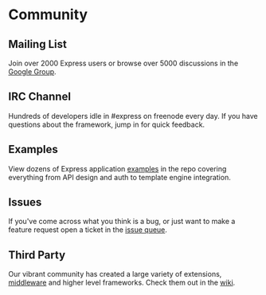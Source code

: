 # Community

<h2>Mailing List</h2>

Join over 2000 Express users or browse over 5000
discussions in the [Google Group](https://groups.google.com/group/express-js).

<h2>IRC Channel</h2>

Hundreds of developers idle in #express on freenode every day.
If you have questions about the framework, jump in for quick
feedback.

<h2>Examples</h2>

View dozens of Express application [examples](https://github.com/strongloop/express/tree/master/examples)
in the repo covering everything from API design and auth
to template engine integration.


<h2>Issues</h2>

If you've come across what you think is a bug, or just want to make
a feature request open a ticket in the [issue queue](https://github.com/strongloop/express/issues).


<h2>Third Party</h2>

Our vibrant community has created a large variety of extensions,
[middleware](https://github.com/senchalabs/connect/wiki)
and higher level frameworks. Check them out in the
[wiki](https://github.com/strongloop/express/wiki).
